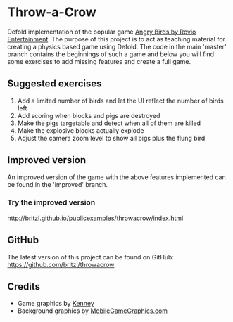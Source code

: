 # Throw-a-Crow
Defold implementation of the popular game [Angry Birds by Rovio Entertainment](https://www.angrybirds.com/). The purpose of this project is to act as teaching material for creating a physics based game using Defold. The code in the main 'master' branch contains the beginnings of such a game and below you will find some exercises to add missing features and create a full game.

## Suggested exercises
1. Add a limited number of birds and let the UI reflect the number of birds left
2. Add scoring when blocks and pigs are destroyed
3. Make the pigs targetable and detect when all of them are killed
4. Make the explosive blocks actually explode
5. Adjust the camera zoom level to show all pigs plus the flung bird

## Improved version
An improved version of the game with the above features implemented can be found in the 'improved' branch.

### Try the improved version
http://britzl.github.io/publicexamples/throwacrow/index.html

## GitHub
The latest version of this project can be found on GitHub: https://github.com/britzl/throwacrow

## Credits
* Game graphics by [Kenney](http://www.kenney.com)
* Background graphics by [MobileGameGraphics.com](http://www.mobilegamegraphics.com)
